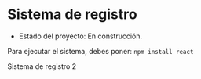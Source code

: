<h1>Sistema de registro</h1>

- Estado del proyecto: En construcción.

Para ejecutar el sistema, debes poner:
```npm install react```

Sistema de registro 2
